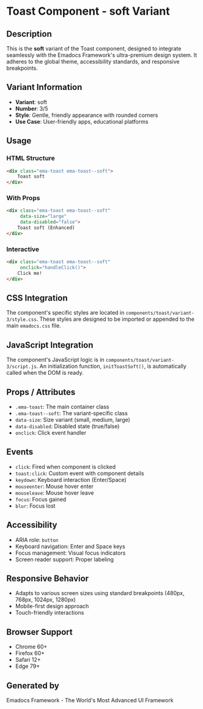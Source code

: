# Toast Component - soft Variant

## Description
This is the **soft** variant of the Toast component, designed to integrate seamlessly with the Emadocs Framework's ultra-premium design system. It adheres to the global theme, accessibility standards, and responsive breakpoints.

## Variant Information
- **Variant**: soft
- **Number**: 3/5
- **Style**: Gentle, friendly appearance with rounded corners
- **Use Case**: User-friendly apps, educational platforms

## Usage

### HTML Structure
```html
<div class="ema-toast ema-toast--soft">
    Toast soft
</div>
```

### With Props
```html
<div class="ema-toast ema-toast--soft" 
     data-size="large" 
     data-disabled="false">
    Toast soft (Enhanced)
</div>
```

### Interactive
```html
<div class="ema-toast ema-toast--soft" 
     onclick="handleClick()">
    Click me!
</div>
```

## CSS Integration
The component's specific styles are located in `components/toast/variant-3/style.css`. These styles are designed to be imported or appended to the main `emadocs.css` file.

## JavaScript Integration
The component's JavaScript logic is in `components/toast/variant-3/script.js`. An initialization function, `initToastSoft()`, is automatically called when the DOM is ready.

## Props / Attributes
- `.ema-toast`: The main container class
- `.ema-toast--soft`: The variant-specific class
- `data-size`: Size variant (small, medium, large)
- `data-disabled`: Disabled state (true/false)
- `onclick`: Click event handler

## Events
- `click`: Fired when component is clicked
- `toast:click`: Custom event with component details
- `keydown`: Keyboard interaction (Enter/Space)
- `mouseenter`: Mouse hover enter
- `mouseleave`: Mouse hover leave
- `focus`: Focus gained
- `blur`: Focus lost

## Accessibility
- ARIA role: `button`
- Keyboard navigation: Enter and Space keys
- Focus management: Visual focus indicators
- Screen reader support: Proper labeling

## Responsive Behavior
- Adapts to various screen sizes using standard breakpoints (480px, 768px, 1024px, 1280px)
- Mobile-first design approach
- Touch-friendly interactions

## Browser Support
- Chrome 60+
- Firefox 60+
- Safari 12+
- Edge 79+

## Generated by
Emadocs Framework - The World's Most Advanced UI Framework
